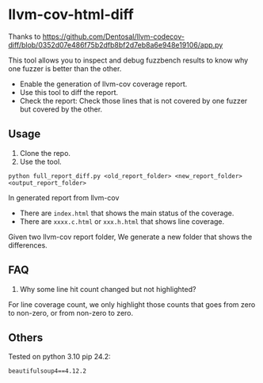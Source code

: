 # llvm-cov-html-diff

Thanks to https://github.com/Dentosal/llvm-codecov-diff/blob/0352d07e486f75b2dfb8bf2d7eb8a6e948e19106/app.py

This tool allows you to inspect and debug fuzzbench results to know why one fuzzer is better than the other.
- Enable the generation of llvm-cov coverage report.
- Use this tool to diff the report.
- Check the report: Check those lines that is not covered by one fuzzer but covered by the other.

## Usage

1. Clone the repo.
2. Use the tool.

```
python full_report_diff.py <old_report_folder> <new_report_folder> <output_report_folder>
```

In generated report from llvm-cov
- There are `index.html` that shows the main status of the coverage.
- There are `xxxx.c.html` or `xxx.h.html` that shows line coverage.

Given two llvm-cov report folder, We generate a new folder that shows the differences.


## FAQ

1. Why some line hit count changed but not highlighted?

For line coverage count, we only highlight those counts that goes from zero to non-zero, or from non-zero to zero.

## Others

Tested on python 3.10 pip 24.2:

```
beautifulsoup4==4.12.2
```
